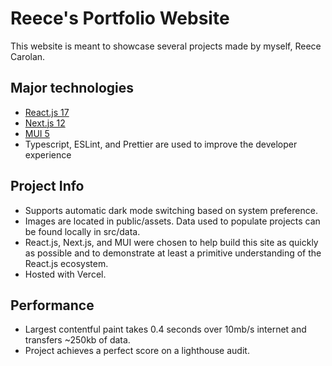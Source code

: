 # Reece's Portfolio Website

This website is meant to showcase several projects made by myself, Reece Carolan.

## Major technologies

- [React.js 17](https://reactjs.org/)
- [Next.js 12](https://nextjs.org/)
- [MUI 5](https://mui.com/)
- Typescript, ESLint, and Prettier are used to improve the developer experience

## Project Info

- Supports automatic dark mode switching based on system preference.
- Images are located in public/assets. Data used to populate projects can be found locally in src/data.
- React.js, Next.js, and MUI were chosen to help build this site as quickly as possible and to demonstrate at least a primitive understanding of the React.js ecosystem.
- Hosted with Vercel.

## Performance

- Largest contentful paint takes 0.4 seconds over 10mb/s internet and transfers ~250kb of data.
- Project achieves a perfect score on a lighthouse audit.
